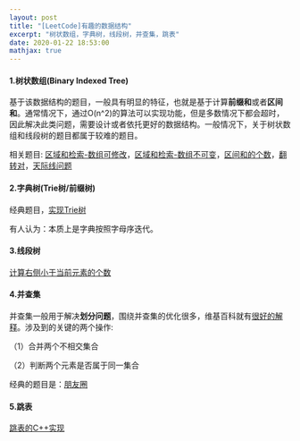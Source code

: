 ```yaml
---
layout: post
title: "[LeetCode]有趣的数据结构"
excerpt: "树状数组，字典树，线段树，并查集，跳表"
date: 2020-01-22 18:53:00
mathjax: true
---
```


#### 1.树状数组(Binary Indexed Tree)

基于该数据结构的题目，一般具有明显的特征，也就是基于计算**前缀和**或者**区间和**。通常情况下，通过O(n^2)的算法可以实现功能，但是多数情况下都会超时，因此解决此类问题，需要设计或者依托更好的数据结构。一般情况下，关于树状数组和线段树的题目都属于较难的题目。

相关题目: [区域和检索-数组可修改](https://leetcode-cn.com/problems/range-sum-query-mutable/submissions/)，[区域和检索-数组不可变](https://leetcode-cn.com/problems/range-sum-query-immutable/)，[区间和的个数](https://leetcode-cn.com/problems/count-of-range-sum/solution/327qu-jian-he-de-ge-shu-ti-jie-zong-he-by-xu-yuan-/)，[翻转对](https://leetcode-cn.com/problems/reverse-pairs/submissions/)，[天际线问题](https://leetcode-cn.com/problems/the-skyline-problem/)

#### 2.字典树(Trie树/前缀树)

经典题目，[实现Trie树](https://leetcode-cn.com/problems/implement-trie-prefix-tree/)

有人认为：本质上是字典按照字母序迭代。

#### 3.线段树

[计算右侧小于当前元素的个数](https://leetcode-cn.com/problems/count-of-smaller-numbers-after-self/solution/xian-duan-shu-python-by-cheonhyeaza/)

#### 4.并查集

并查集一般用于解决**划分问题**，围绕并查集的优化很多，维基百科就有[很好的解释](https://zh.wikipedia.org/wiki/%E5%B9%B6%E6%9F%A5%E9%9B%86)。涉及到的关键的两个操作:

（1）合并两个不相交集合

（2）判断两个元素是否属于同一集合

经典的题目是：[朋友圈](https://leetcode-cn.com/problems/friend-circles/)

#### 5.跳表

[跳表的C++实现](https://zhuanlan.zhihu.com/p/96846609)

